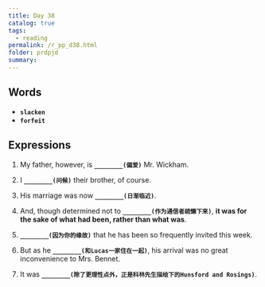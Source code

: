```yaml
---
title: Day 38
catalog: true
tags: 
  - reading
permalink: /r_pp_d38.html
folder: prdpjd
summary: 
---
```


## Words

-   <b data-toggle="tooltip" data-original-title="{{site.data.glossary.slacken}}">`slacken`</b>
-   <b data-toggle="tooltip" data-original-title="{{site.data.glossary.forfeit}}">`forfeit`</b>

## Expressions

1.  My father, however, is <b data-toggle="tooltip" data-original-title="{{site.data.answers.d38_a}}">`________(偏爱)`</b> Mr. Wickham.

2.  I <b data-toggle="tooltip" data-original-title="{{site.data.answers.d38_b}}">`________(问候)`</b> their brother, of course.

3.  His marriage was now <b data-toggle="tooltip" data-original-title="{{site.data.answers.d38_c}}">`________(日渐临近)`</b>.

4.  And, though determined not to <b data-toggle="tooltip" data-original-title="{{site.data.answers.d38_d}}">`________(作为通信者疏懒下来)`</b>, **it was for the sake of what had been, rather than what was**.

5.  <b data-toggle="tooltip" data-original-title="{{site.data.answers.d38_e}}">`________(因为你的缘故)`</b> that he has been so frequently invited this week.

6.  But as he <b data-toggle="tooltip" data-original-title="{{site.data.answers.d38_f}}">`________(和Lucas一家住在一起)`</b>, his arrival was no great inconvenience to Mrs. Bennet.

7.  It was <b data-toggle="tooltip" data-original-title="{{site.data.answers.d38_g}}">`________(除了更理性点外，正是科林先生描绘下的Hunsford and Rosings)`</b>.
